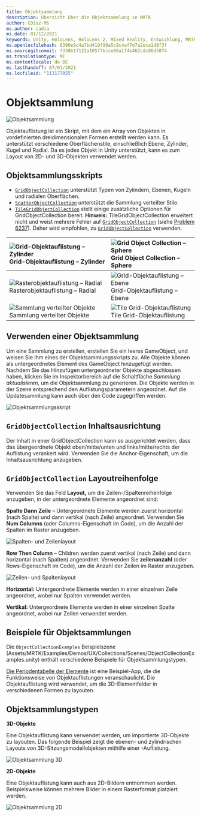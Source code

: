 ```yaml
---
title: Objektsammlung
description: Übersicht über die Objektsammlung in MRTK
author: CDiaz-MS
ms.author: cadia
ms.date: 01/12/2021
keywords: Unity, HoloLens, HoloLens 2, Mixed Reality, Entwicklung, MRTK, Objektsammlung,
ms.openlocfilehash: 8390e9c4a7bd419f99a5c8c4af7e7a2eca1d8f3f
ms.sourcegitcommit: f338b1f121a10577bcce08a174e462cdc86d5874
ms.translationtype: MT
ms.contentlocale: de-DE
ms.lasthandoff: 07/01/2021
ms.locfileid: "113177055"
---
```

# <a name="object-collection"></a>Objektsammlung

![Objektsammlung](../images/object-collection/MRTK_ObjectCollection_Main.jpg)

Objektauflistung ist ein Skript, mit dem ein Array von Objekten in vordefinierten dreidimensionalen Formen erstellt werden kann. Es unterstützt verschiedene Oberflächenstile, einschließlich Ebene, Zylinder, Kugel und Radial. Da es jedes Objekt in Unity unterstützt, kann es zum Layout von 2D- und 3D-Objekten verwendet werden.

## <a name="object-collection-scripts"></a>Objektsammlungsskripts

- [`GridObjectCollection`](xref:Microsoft.MixedReality.Toolkit.Utilities.GridObjectCollection) unterstützt Typen von Zylindern, Ebenen, Kugeln und radialen Oberflächen.
- [`ScatterObjectCollection`](xref:Microsoft.MixedReality.Toolkit.Utilities.ScatterObjectCollection) unterstützt die Sammlung verteilter Stile.  
- [`TileGridObjectCollection`](xref:Microsoft.MixedReality.Toolkit.Utilities.TileGridObjectCollection) stellt einige zusätzliche Optionen für GridObjectCollection bereit. **Hinweis:** TileGridObjectCollection erweitert nicht und weist mehrere Fehler auf [`GridObjectCollection`](xref:Microsoft.MixedReality.Toolkit.Utilities.GridObjectCollection) (siehe [Problem 6237](https://github.com/microsoft/MixedRealityToolkit-Unity/issues/6237)). Daher wird empfohlen, zu [`GridObjectCollection`](xref:Microsoft.MixedReality.Toolkit.Utilities.GridObjectCollection) verwenden.

|![Grid-Objektauflistung – Zylinder](../images/object-collection/MRTK_ObjectCollectionCylinder.png) Grid-Objektauflistung – Zylinder | ![Grid Object Collection – Sphere](../images/object-collection/MRTK_ObjectCollectionSphere.png) Grid Object Collection – Sphere |
|:--- | :--- |
|![Rasterobjektauflistung – Radial](../images/object-collection/MRTK_ObjectCollectionRadial.png) Rasterobjektauflistung – Radial | ![Grid-Objektauflistung – Ebene](../images/object-collection/MRTK_ObjectCollectionPlane.png) Grid-Objektauflistung – Ebene |
|![Sammlung verteilter Objekte](../images/object-collection/MRTK_ObjectCollectionScattered.png) Sammlung verteilter Objekte | ![Tile Grid-Objektauflistung](../images/object-collection/MRTK_ObjectCollectionTileGrid.png) Tile Grid-Objektauflistung |

## <a name="how-to-use-an-object-collection"></a>Verwenden einer Objektsammlung

Um eine Sammlung zu erstellen, erstellen Sie ein leeres GameObject, und weisen Sie ihm eines der Objektsammlungsskripts zu. Alle Objekte können als untergeordnetes Element des GameObject hinzugefügt werden. Nachdem Sie das Hinzufügen untergeordneter Objekte abgeschlossen haben, klicken Sie im Inspektorbereich auf die Schaltfläche *Sammlung aktualisieren,* um die Objektsammlung zu generieren. Die Objekte werden in der Szene entsprechend den Auflistungsparametern angeordnet. Auf die Updatesammlung kann auch über den Code zugegriffen werden.

![Objektsammlungsskript](../images/object-collection/MRTK_ObjectCollectionScript.png)

## <a name="gridobjectcollection-content-alignment"></a>`GridObjectCollection` Inhaltsausrichtung

Der Inhalt in einer GridObjectCollection kann so ausgerichtet werden, dass das übergeordnete Objekt oben/mitte/unten und links/mitte/rechts der Auflistung verankert wird. Verwenden  Sie die Anchor-Eigenschaft, um die Inhaltsausrichtung anzugeben.

## <a name="gridobjectcollection-layout-order"></a>`GridObjectCollection` Layoutreihenfolge

Verwenden Sie das Feld **Layout,** um die Zeilen-/Spaltenreihenfolge anzugeben, in der untergeordnete Elemente angeordnet sind:

**Spalte Dann Zeile** – Untergeordnete Elemente werden zuerst horizontal (nach Spalte) und dann vertikal (nach Zeile) angeordnet. Verwenden Sie **Num Columns** (oder Columns-Eigenschaft im Code), um die Anzahl der Spalten im Raster anzugeben.

![Spalten- und Zeilenlayout](../images/object-collection/MRTK_ColumnThenRow.png)

**Row Then Column** – Children werden zuerst vertikal (nach Zeile) und dann horizontal (nach Spalten) angeordnet. Verwenden Sie **zeilenanzahl** (oder Rows-Eigenschaft im Code), um die Anzahl der Zeilen im Raster anzugeben.

![Zeilen- und Spaltenlayout](../images/object-collection/MRTK_RowThenColumn.png)

**Horizontal:** Untergeordnete Elemente werden in einer einzelnen Zeile angeordnet, wobei nur Spalten verwendet werden.

**Vertikal:** Untergeordnete Elemente werden in einer einzelnen Spalte angeordnet, wobei nur Zeilen verwendet werden.

## <a name="object-collection-examples"></a>Beispiele für Objektsammlungen

Die `ObjectCollectionExamples` Beispielszene (Assets/MRTK/Examples/Demos/UX/Collections/Scenes/ObjectCollectionExamples.unity) enthält verschiedene Beispiele für Objektsammlungstypen.

[Die Periodentabelle der Elemente](https://github.com/Microsoft/MRDesignLabs_Unity_PeriodicTable) ist eine Beispiel-App, die die Funktionsweise von Objektauflistungen veranschaulicht. Die Objektauflistung wird verwendet, um die 3D-Elementfelder in verschiedenen Formen zu layouten.

## <a name="object-collection-types"></a>Objektsammlungstypen

**3D-Objekte**

Eine Objektauflistung kann verwendet werden, um importierte 3D-Objekte zu layouten. Das folgende Beispiel zeigt die ebenen- und zylindrischen Layouts von 3D-Sitzungsmodellobjekten mithilfe einer -Auflistung.

![Objektsammlung 3D](../images/object-collection/MRTK_ObjectCollection_3DObjects.jpg)

**2D-Objekte**

Eine Objektauflistung kann auch aus 2D-Bildern entnommen werden. Beispielsweise können mehrere Bilder in einem Rasterformat platziert werden.

![Objektsammlung 2D](../images/object-collection/MRTK_ObjectCollection_Layout_2DImages.jpg)
